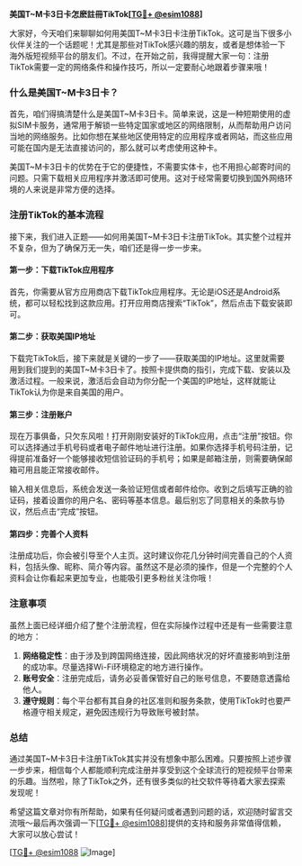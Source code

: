 **美国T~M卡3日卡怎麽註冊TikTok[[TG💪+ @esim1088](https://t.me/s/esim1088)]**

大家好，今天咱们来聊聊如何用美国T~M卡3日卡注册TikTok。这可是当下很多小伙伴关注的一个话题呢！尤其是那些对TikTok感兴趣的朋友，或者是想体验一下海外版短视频平台的朋友们。不过，在开始之前，我得提醒大家一句：注册TikTok需要一定的网络条件和操作技巧，所以一定要耐心地跟着步骤来哦！

### 什么是美国T~M卡3日卡？

首先，咱们得搞清楚什么是美国T~M卡3日卡。简单来说，这是一种短期使用的虚拟SIM卡服务，通常用于解锁一些特定国家或地区的网络限制，从而帮助用户访问当地的网络服务。比如你想在某些地区使用特定的应用程序或者网站，而这些应用可能在国内是无法直接访问的，那么就可以考虑使用这种卡。

美国T~M卡3日卡的优势在于它的便捷性，不需要实体卡，也不用担心邮寄时间的问题。只需下载相关应用程序并激活即可使用。这对于经常需要切换到国外网络环境的人来说是非常方便的选择。

### 注册TikTok的基本流程

接下来，我们进入正题——如何用美国T~M卡3日卡注册TikTok。其实整个过程并不复杂，但为了确保万无一失，咱们还是得一步一步来。

#### 第一步：下载TikTok应用程序

首先，你需要从官方应用商店下载TikTok应用程序。无论是iOS还是Android系统，都可以轻松找到这款应用。打开应用商店搜索“TikTok”，然后点击下载安装即可。

#### 第二步：获取美国IP地址

下载完TikTok后，接下来就是关键的一步了——获取美国的IP地址。这里就需要用到我们提到的美国T~M卡3日卡了。按照卡提供商的指引，完成下载、安装以及激活过程。一般来说，激活后会自动为你分配一个美国的IP地址，这样就能让TikTok认为你是来自美国的用户。

#### 第三步：注册账户

现在万事俱备，只欠东风啦！打开刚刚安装好的TikTok应用，点击“注册”按钮。你可以选择通过手机号码或者电子邮件地址进行注册。如果你选择手机号码注册，记得提前准备好一个能够接收短信验证码的手机号；如果是邮箱注册，则需要确保邮箱可用且能正常接收邮件。

输入相关信息后，系统会发送一条验证短信或者邮件给你。收到之后填写正确的验证码，接着设置你的用户名、密码等基本信息。最后别忘了同意相关的条款与协议，然后点击“完成”按钮。

#### 第四步：完善个人资料

注册成功后，你会被引导至个人主页。这时建议你花几分钟时间完善自己的个人资料，包括头像、昵称、简介等内容。虽然这不是必须的操作，但是一个完整的个人资料会让你看起来更加专业，也能吸引更多粉丝关注你哦！

### 注意事项

虽然上面已经详细介绍了整个注册流程，但在实际操作过程中还是有一些需要注意的地方：

1. **网络稳定性**：由于涉及到跨国网络连接，因此网络状况的好坏直接影响到注册的成功率。尽量选择Wi-Fi环境稳定的地方进行操作。
2. **账号安全**：注册完成后，请务必妥善保管好自己的账号信息，不要随意透露给他人。
3. **遵守规则**：每个平台都有其自身的社区准则和服务条款，使用TikTok时也要严格遵守相关规定，避免因违规行为导致账号被封禁。

### 总结

通过美国T~M卡3日卡注册TikTok其实并没有想象中那么困难。只要按照上述步骤一步步来，相信每个人都能顺利完成注册并享受到这个全球流行的短视频平台带来的乐趣。当然啦，除了TikTok之外，还有很多类似的社交软件等待着大家去探索发现呢！

希望这篇文章对你有所帮助，如果有任何疑问或者遇到问题的话，欢迎随时留言交流哦～最后再次强调一下[[TG💪+ @esim1088](https://t.me/s/esim1088)]提供的支持和服务非常值得信赖，大家可以放心尝试！

[[TG💪+ @esim1088](https://t.me/s/esim1088) ![Image](https://i.postimg.cc/4NQfJmqS/Snipaste-2025-05-13-00-14-12.png)]